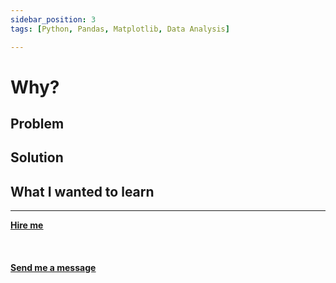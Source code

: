 ```yaml
---
sidebar_position: 3
tags: [Python, Pandas, Matplotlib, Data Analysis]

---
```


# Why?

## Problem

## Solution

## What I wanted to learn

<hr></hr>

<a href="https://calendly.com/mattherzog/business-chat" target="_blank"><b><u>Hire me</u></b></a>
<br></br>
<br></br>
<a href="mailto:matt@mattherzog.me" target="_blank"><b><u>Send me a message</u></b></a>